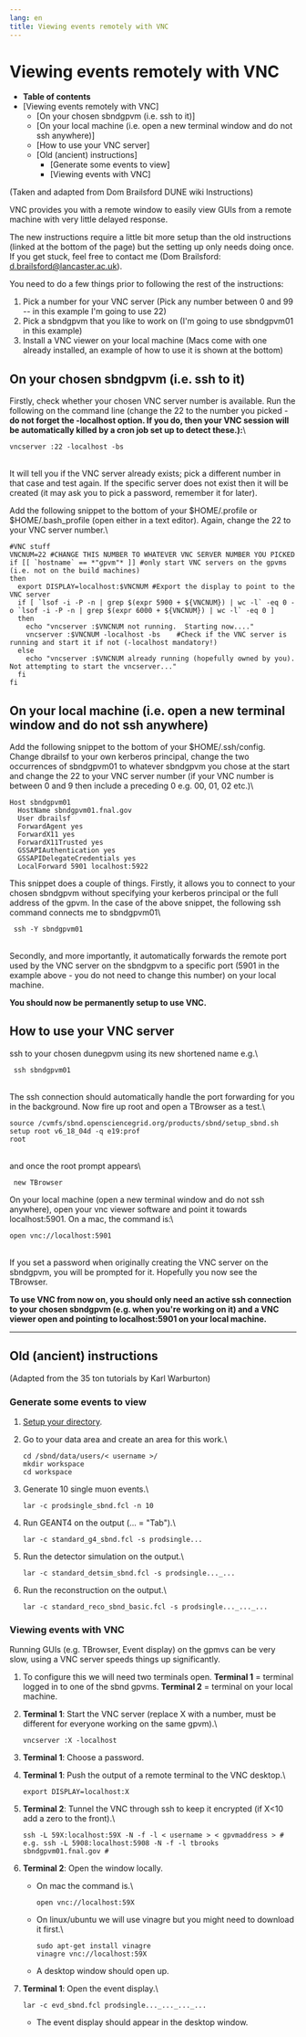 ```yaml
---
lang: en
title: Viewing events remotely with VNC
---
```




Viewing events remotely with VNC
====================================================================================

-   **Table of contents**
-   [Viewing events remotely with
    VNC]
    -   [On your chosen sbndgpvm (i.e. ssh to
        it)]
    -   [On your local machine (i.e. open a new terminal window and do
        not ssh
        anywhere)]
    -   [How to use your VNC server]
    -   [Old (ancient) instructions]
        -   [Generate some events to
            view]
        -   [Viewing events with VNC]

(Taken and adapted from Dom Brailsford DUNE wiki Instructions)

VNC provides you with a remote window to easily view GUIs from a remote
machine with very little delayed response.

The new instructions require a little bit more setup than the old
instructions (linked at the bottom of the page) but the setting up only
needs doing once. If you get stuck, feel free to contact me (Dom
Brailsford: <d.brailsford@lancaster.ac.uk>).

You need to do a few things prior to following the rest of the
instructions:

1.  Pick a number for your VNC server (Pick any number between 0 and 99
    \-- in this example I\'m going to use 22)
2.  Pick a sbndgpvm that you like to work on (I\'m going to use
    sbndgpvm01 in this example)
3.  Install a VNC viewer on your local machine (Macs come with one
    already installed, an example of how to use it is shown at the
    bottom)



On your chosen sbndgpvm (i.e. ssh to it) 
------------------------------------------------------------------------------------------------

Firstly, check whether your chosen VNC server number is available. Run
the following on the command line (change the 22 to the number you
picked - **do not forget the -localhost option. If you do, then your VNC
session will be automatically killed by a cron job set up to detect
these.):**\

    vncserver :22 -localhost -bs

\
It will tell you if the VNC server already exists; pick a different
number in that case and test again. If the specific server does not
exist then it will be created (it may ask you to pick a password,
remember it for later).

Add the following snippet to the bottom of your \$HOME/.profile or
\$HOME/.bash\_profile (open either in a text editor). Again, change the
22 to your VNC server number.\

    #VNC stuff
    VNCNUM=22 #CHANGE THIS NUMBER TO WHATEVER VNC SERVER NUMBER YOU PICKED
    if [[ `hostname` == *"gpvm"* ]] #only start VNC servers on the gpvms (i.e. not on the build machines)
    then
      export DISPLAY=localhost:$VNCNUM #Export the display to point to the VNC server
      if [ `lsof -i -P -n | grep $(expr 5900 + ${VNCNUM}) | wc -l` -eq 0 -o `lsof -i -P -n | grep $(expr 6000 + ${VNCNUM}) | wc -l` -eq 0 ]
      then
        echo "vncserver :$VNCNUM not running.  Starting now...." 
        vncserver :$VNCNUM -localhost -bs    #Check if the VNC server is running and start it if not (-localhost mandatory!)
      else
        echo "vncserver :$VNCNUM already running (hopefully owned by you).  Not attempting to start the vncserver..." 
      fi
    fi



On your local machine (i.e. open a new terminal window and do not ssh anywhere) 
------------------------------------------------------------------------------------------------------------------------------------------------------------------------------

Add the following snippet to the bottom of your \$HOME/.ssh/config.
Change dbrailsf to your own kerberos principal, change the two
occurrences of sbndgpvm01 to whatever sbndgpvm you chose at the start
and change the 22 to your VNC server number (if your VNC number is
between 0 and 9 then include a preceding 0 e.g. 00, 01, 02 etc.)\

    Host sbndgpvm01
      HostName sbndgpvm01.fnal.gov
      User dbrailsf
      ForwardAgent yes
      ForwardX11 yes
      ForwardX11Trusted yes
      GSSAPIAuthentication yes
      GSSAPIDelegateCredentials yes
      LocalForward 5901 localhost:5922

This snippet does a couple of things. Firstly, it allows you to connect
to your chosen sbndgpvm without specifying your kerberos principal or
the full address of the gpvm. In the case of the above snippet, the
following ssh command connects me to sbndgpvm01\

     ssh -Y sbndgpvm01 

\
Secondly, and more importantly, it automatically forwards the remote
port used by the VNC server on the sbndgpvm to a specific port (5901 in
the example above - you do not need to change this number) on your local
machine.

**You should now be permanently setup to use VNC.**



How to use your VNC server 
------------------------------------------------------------------------

ssh to your chosen dunegpvm using its new shortened name e.g.\

     ssh sbndgpvm01 

\
The ssh connection should automatically handle the port forwarding for
you in the background. Now fire up root and open a TBrowser as a test.\

    source /cvmfs/sbnd.opensciencegrid.org/products/sbnd/setup_sbnd.sh
    setup root v6_18_04d -q e19:prof
    root

\
and once the root prompt appears\

     new TBrowser 

On your local machine (open a new terminal window and do not ssh
anywhere), open your vnc viewer software and point it towards
localhost:5901. On a mac, the command is:\

    open vnc://localhost:5901

\
If you set a password when originally creating the VNC server on the
sbndgpvm, you will be prompted for it. Hopefully you now see the
TBrowser.

**To use VNC from now on, you should only need an active ssh connection
to your chosen sbndgpvm (e.g. when you\'re working on it) and a VNC
viewer open and pointing to localhost:5901 on your local machine.**

------------------------------------------------------------------------



Old (ancient) instructions
----------------------------------------------------------------------

(Adapted from the 35 ton tutorials by Karl Warburton)



### Generate some events to view 

1.  [Setup your
    directory](How_to_setup_your_directory_and_launch_your_first_job.html).

2.  Go to your data area and create an area for this work.\

        cd /sbnd/data/users/< username >/
        mkdir workspace
        cd workspace

3.  Generate 10 single muon events.\

        lar -c prodsingle_sbnd.fcl -n 10

4.  Run GEANT4 on the output (\... = \"Tab\").\

        lar -c standard_g4_sbnd.fcl -s prodsingle...

5.  Run the detector simulation on the output.\

        lar -c standard_detsim_sbnd.fcl -s prodsingle..._...

6.  Run the reconstruction on the output.\

        lar -c standard_reco_sbnd_basic.fcl -s prodsingle..._..._...



### Viewing events with VNC 

Running GUIs (e.g. TBrowser, Event display) on the gpmvs can be very
slow, using a VNC server speeds things up significantly.

1.  To configure this we will need two terminals open. **Terminal 1** =
    terminal logged in to one of the sbnd gpvms. **Terminal 2** =
    terminal on your local machine.

2.  **Terminal 1**: Start the VNC server (replace X with a number, must
    be different for everyone working on the same gpvm).\

        vncserver :X -localhost 

3.  **Terminal 1**: Choose a password.

4.  **Terminal 1**: Push the output of a remote terminal to the VNC
    desktop.\

        export DISPLAY=localhost:X 

5.  **Terminal 2**: Tunnel the VNC through ssh to keep it encrypted (if
    X\<10 add a zero to the front).\

        ssh -L 59X:localhost:59X -N -f -l < username > < gpvmaddress > # e.g. ssh -L 5908:localhost:5908 -N -f -l tbrooks sbndgpvm01.fnal.gov # 

6.  **Terminal 2**: Open the window locally.
    -   On mac the command is.\

            open vnc://localhost:59X 

    -   On linux/ubuntu we will use vinagre but you might need to
        download it first.\

            sudo apt-get install vinagre
            vinagre vnc://localhost:59X 

    -   A desktop window should open up.

7.  **Terminal 1**: Open the event display.\

        lar -c evd_sbnd.fcl prodsingle..._..._..._... 

    -   The event display should appear in the desktop window.
